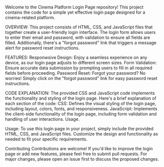 
Welcome to the Cinema Platform Login Page repository! This project contains the code for a simple yet effective login page designed for a cinema-related platform.

OVERVIEW:
This project consists of HTML, CSS, and JavaScript files that together create a user-friendly login interface. The login form allows users to enter their email and password, with validation to ensure all fields are filled. Additionally, there's a "forgot password" link that triggers a message alert for password reset instructions.

FEATURES:
Responwsive Design: Enjoy a seamless experience on any device, as our login page adjusts to different screen sizes.
Form Validation: Ensure accurate data submission by prompting users to fill in all required fields before proceeding.
Password Reset: Forgot your password? No worries! Simply click on the "forgot password" link for easy password reset instructions.

CODE EXPLANATION:
The provided CSS and JavaScript code implements the functionality and styling of the login page. Here's a brief explanation of each section of the code:
CSS: Defines the visual styling of the login page, including layout, colors, fonts, and responsiveness.
JavaScript: Implements the client-side functionality of the login page, including form validation and handling of user interactions.
Usage.

Usage:
To use this login page in your project, simply include the provided HTML, CSS, and JavaScript files. Customize the design and functionality as needed to fit your specific requirements.
<!-- Include HTML -->
<link rel="stylesheet" href="styles.css">
<script src="app.js"></script>




Contributing
Contributions are welcome! If you'd like to improve the login page or add new features, please feel free to submit pull requests. For major changes, please open an issue first to discuss the proposed changes.
